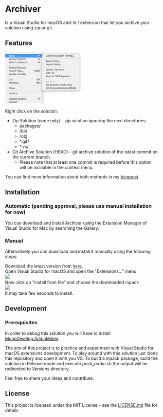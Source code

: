 # Archiver

Is a Visual Studio for macOS add-in / extension that let you archive your solution using zip or git.<br/>

## Features

<img src="https://github.com/yuv4ik/vsmac-archiver/raw/master/Graphics/demo.png" width="250"><br/>

Right click on the solution:
* Zip Solution (code only) - zip solution ignoring the next directories:
    * packages/
    * /bin
    * /obj
    * *.git/
    * *.vs/
* Git Archive Solution (HEAD) - git archive solution of the latest commit on the current branch.
   * Please note that at least one commit is required before this option will be available in the context menu.

You can find more information about both methods in my [blogpost](https://smellyc0de.wordpress.com/2018/05/03/archiving-your-code/).

## Installation

### Automatic (pending approval, please use manual installation for now)

You can download and install Archiver using the Extension Manager of Visual Studio for Mac by searching the Gallery.

### Manual

Alternatively you can download and install it manually using the folowing steps:

Download the latest version from [here](https://github.com/yuv4ik/vsmac-archiver/tree/master/Versions). <br/>
Open Visual Studio for macOS and open the "Extensions..." menu<br/>
<img src="https://github.com/yuv4ik/vsmacdeepclean/raw/master/Graphics/0_install.png" width="250"><br/>
Now click on "Install from file" and choose the downloaded mpack<br/>
<img src="https://github.com/yuv4ik/vsmacdeepclean/raw/master/Graphics/1_install.png" width="400"><br/>
It may take few seconds to install.

## Development

### Prerequisites
In order to debug this solution you will have to install [MonoDevelop.AddinMaker](https://github.com/mhutch/MonoDevelop.AddinMaker).

The aim of this project is to practice and experiment with Visual Studio for macOS extensions development.
To play around with this solution just clone this repository and open it with you VS. To build a mpack package, build the solution in Release mode and execute *pack_addin.sh* the output will be redirected to *Versions* directory.

Feel free to share your ideas and contribute.

## License

This project is licensed under the MIT License - see the [LICENSE.md](LICENSE.md) file for details
